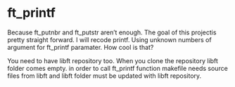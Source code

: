# ft_printf
Because ft_putnbr and ft_putstr aren’t enough.  The goal of this projectis pretty straight forward. I will recode printf.  Using unknown numbers of argument for ft_printf paramater. How cool is that?

You need to have libft repository too. When you clone the repository libft folder comes empty. in order to call ft_printf function makefile needs source files from libft and libft folder must be updated with libft repository.
